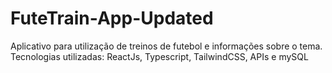 # FuteTrain-App-Updated
Aplicativo para utilização de treinos de futebol e informações sobre o tema. Tecnologias utilizadas: ReactJs, Typescript, TailwindCSS, APIs e mySQL
